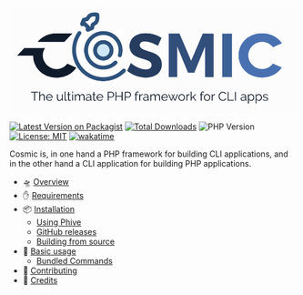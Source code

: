 










![](assets/logo-portrait.png)

[![Latest Version on Packagist](https://img.shields.io/packagist/v/diego-ninja/preloader.svg?style=flat)](https://packagist.org/packages/diego-ninja/preloader)
[![Total Downloads](https://img.shields.io/packagist/dt/diego-ninja/preloader.svg?style=flat)](https://packagist.org/packages/diego-ninja/preloader)
![PHP Version](https://img.shields.io/packagist/php-v/diego-ninja/preloader.svg?style=flat)
[![License: MIT](https://img.shields.io/badge/License-MIT-yellow.svg)](https://opensource.org/licenses/MIT)
[![wakatime](https://wakatime.com/badge/user/bd65f055-c9f3-4f73-92aa-3c9810f70cc3/project/018c0d4c-5525-4929-a0c3-da68ddd3448f.svg)](https://wakatime.com/badge/user/bd65f055-c9f3-4f73-92aa-3c9810f70cc3/project/018c0d4c-5525-4929-a0c3-da68ddd3448f)

Cosmic is, in one hand a PHP framework for building CLI applications, and in the other hand a CLI application for building PHP applications.

- 🛸 [Overview](./docs/overview.md)
- ✋ [Requirements](./docs/requirements.md)
- 📦 [Installation](./docs/installation.md)
  - [Using Phive](./docs/installation.md#using-phive)
  - [GitHub releases](./docs/installation.md#github-releases)
  - [Building from source](./docs/installation.md#building-from-source)
- 🧰 [Basic usage](./docs/usage.md)
  - [Bundled Commands](./docs/usage.md#bundled-commands)
- 🤝 [Contributing](./docs/contributing.md)
- 🙏 [Credits](./docs/credits.md)
